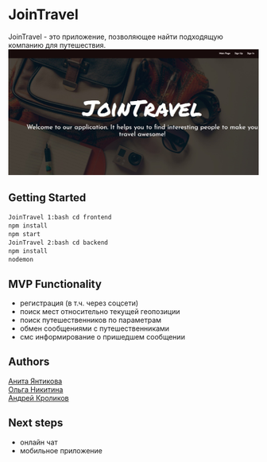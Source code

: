 # JoinTravel
JoinTravel - это приложение, позволяющее найти подходящую компанию для путешествия.
![mainpage](mainpage.jpg)

## Getting Started
```JoinTravel 1:bash cd frontend``` <br> 
```npm install``` <br>
```npm start``` <br>
```JoinTravel 2:bash cd backend``` <br>
```npm install``` <br>
```nodemon``` <br>

## MVP Functionality
- региcтрация (в т.ч. через соцсети)
- поиск мест относительно текущей геопозиции
- поиск путешественников по параметрам
- обмен сообщениями с путешественниками
- смс информирование о пришедшем сообщении

## Authors
[Анита Янтикова](https://github.com/AnitaJD) <br>
[Ольга Никитина](https://github.com/Olya-Nik) <br>
[Андрей Кроликов](https://github.com/krolikovAA)

## Next steps
- онлайн чат
- мобильное приложение
